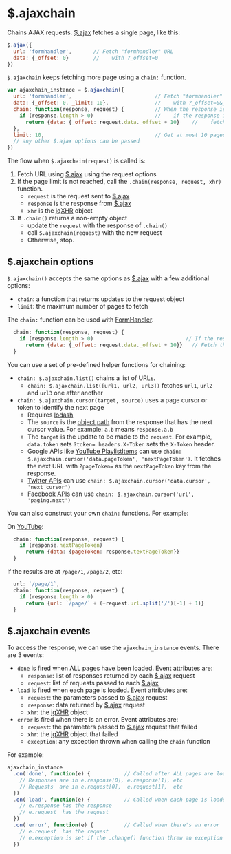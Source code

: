 # $.ajaxchain

Chains AJAX requests. [$.ajax][ajax] fetches a single page, like this:

```js
$.ajax({
  url: 'formhandler',       // Fetch "formhandler" URL
  data: {_offset: 0}        //    with ?_offset=0
})
```

`$.ajaxchain` keeps fetching more page using a `chain:` function.

```js
var ajaxchain_instance = $.ajaxchain({
  url: 'formhandler',                           // Fetch "formhandler" URL
  data: {_offset: 0, _limit: 10},               //    with ?_offset=0&_limit=10
  chain: function(response, request) {          // When the response is retrieved
    if (response.length > 0)                    //    if the response is non-empty
      return {data: {_offset: request.data._offset + 10}    //    fetch the next page
  },
  limit: 10,                                    // Get at most 10 pages (default)
  // any other $.ajax options can be passed
})
```

The flow when `$.ajaxchain(request)` is called is:

1. Fetch URL using [$.ajax][ajax] using the request options
2. If the page limit is not reached, call the `.chain(response, request, xhr)` function.
   - `request` is the request sent to [$.ajax][ajax]
   - `response` is the response from [$.ajax][ajax]
   - `xhr` is the [jqXHR][jqxhr] object
3. If `.chain()` returns a non-empty object
   - update the `request` with the response of `.chain()`
   - call `$.ajaxchain(request)` with the new request
   - Otherwise, stop.

## $.ajaxchain options

`$.ajaxchain()` accepts the same options as [$.ajax][ajax] with a few additional options:

- `chain`: a function that returns updates to the request object
- `limit`: the maximum number of pages to fetch

The `chain:` function can be used with [FormHandler](https://learn.gramener.com/guide/formhandler/).

```js
  chain: function(response, request) {
    if (response.length > 0)                              // If the response is not empty
      return {data: {_offset: request.data._offset + 10}}   // Fetch the next page
  }
```

You can use a set of pre-defined helper functions for chaining:

- `chain: $.ajaxchain.list()` chains a list of URLs.
  - `chain: $.ajaxchain.list([url1, url2, url3])` fetches `url1`, `url2` and `url3` one after another
- `chain: $.ajaxchain.cursor(target, source)` uses a page cursor or token to identify the next page
  - Requires [lodash](https://lodash.com/)
  - The `source` is the [object path](https://lodash.com/docs/#get) from the
    response that has the next cursor value. For example: `a.b` means `response.a.b`
  - The `target` is the update to be made to the `request`. For example,
    `data.token` sets `?token=`. `headers.X-Token` sets the `X-Token` header.
  - Google APIs like [YouTube PlaylistItems](https://developers.google.com/youtube/v3/docs/playlistItems/list)
    can use `chain: $.ajaxchain.cursor('data.pageToken', 'nextPageToken')`.
    It fetches the next URL with `?pageToken=` as the `nextPageToken` key from the response.
  - [Twitter APIs](https://developer.twitter.com/en/docs/ads/general/guides/pagination.html)
    can use `chain: $.ajaxchain.cursor('data.cursor', 'next_cursor')`
  - [Facebook APIs](https://developers.facebook.com/docs/graph-api/using-graph-api/#paging)
    can use `chain: $.ajaxchain.cursor('url', 'paging.next')`

You can also construct your own `chain:` functions. For example:

On [YouTube](https://developers.google.com/youtube/v3/docs/playlistItems/list):

```js
  chain: function(response, request) {
    if (response.nextPageToken)
      return {data: {pageToken: response.textPageToken}}
  }
```

If the results are at `/page/1`, `/page/2`, etc:

```js
  url: `/page/1`,
  chain: function(response, request) {
    if (response.length > 0)
      return {url: `/page/` + (+request.url.split('/')[-1] + 1)}
  }
```

## $.ajaxchain events

To access the response, we can use the `ajaxchain_instance` events. There are 3 events:

- `done` is fired when ALL pages have been loaded. Event attributes are:
  - `response`: list of responses returned by each [$.ajax][ajax] request
  - `request`: list of requests passed to each [$.ajax][ajax]
- `load` is fired when each page is loaded. Event attributes are:
  - `request`: the parameters passed to [$.ajax][ajax] request
  - `response`: data returned by [$.ajax][ajax] request
  - `xhr`: the [jqXHR][jqxhr] object
- `error` is fired when there is an error. Event attributes are:
  - `request`: the parameters passed to [$.ajax][ajax] request that failed
  - `xhr`: the [jqXHR][jqxhr] object that failed
  - `exception`: any exception thrown when calling the `chain` function

For example:

```js
ajaxchain_instance
  .on('done', function(e) {           // Called after ALL pages are loaded, or on error
    // Responses are in e.response[0], e.response[1], etc
    // Requests  are in e.request[0],  e.request[1],  etc
  })
  .on('load', function(e) {           // Called when each page is loaded
    // e.response has the response
    // e.request  has the request
  })
  .on('error', function(e) {          // Called when there's an error
    // e.request  has the request
    // e.exception is set if the .change() function threw an exception
  })
```

[ajax]: http://api.jquery.com/jQuery.ajax/
[jqxhr]: http://api.jquery.com/Types/#jqXHR
